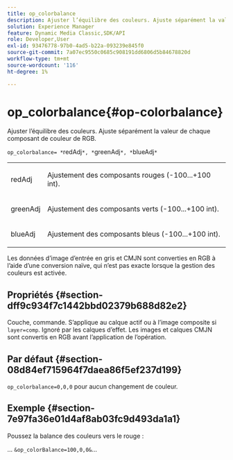 ```yaml
---
title: op_colorbalance
description: Ajuster l’équilibre des couleurs. Ajuste séparément la valeur de chaque composant de couleur de RGB.
solution: Experience Manager
feature: Dynamic Media Classic,SDK/API
role: Developer,User
exl-id: 93476778-97b0-4ad5-b22a-093239e845f0
source-git-commit: 7a07ec9550c0685c908191dd6806d5b84678820d
workflow-type: tm+mt
source-wordcount: '116'
ht-degree: 1%

---
```


# op_colorbalance{#op-colorbalance}

Ajuster l’équilibre des couleurs. Ajuste séparément la valeur de chaque composant de couleur de RGB.

`op_colorbalance= *`redAdj`*, *`greenAdj`*, *`blueAdj`*`

<table id="simpletable_BBDAA6FE9A0E48E3BD8304BDED776713"> 
 <tr class="strow"> 
  <td class="stentry"> <p><span class="varname"> redAdj</span> </p></td> 
  <td class="stentry"> <p>Ajustement des composants rouges (-100...+100 int). </p></td> 
 </tr> 
 <tr class="strow"> 
  <td class="stentry"> <p><span class="varname"> greenAdj</span> </p></td> 
  <td class="stentry"> <p>Ajustement des composants verts (-100...+100 int). </p></td> 
 </tr> 
 <tr class="strow"> 
  <td class="stentry"> <p><span class="varname"> blueAdj</span> </p></td> 
  <td class="stentry"> <p>Ajustement des composants bleus (-100...+100 int). </p></td> 
 </tr> 
</table>

Les données d’image d’entrée en gris et CMJN sont converties en RGB à l’aide d’une conversion naïve, qui n’est pas exacte lorsque la gestion des couleurs est activée.

## Propriétés {#section-dff9c934f7c1442bbd02379b688d82e2}

Couche, commande. S’applique au calque actif ou à l’image composite si `layer=comp`. Ignoré par les calques d’effet. Les images et calques CMJN sont convertis en RGB avant l’application de l’opération.

## Par défaut {#section-08d84ef715964f7daea86f5ef237d199}

`op_colorbalance=0,0,0` pour aucun changement de couleur.

## Exemple {#section-7e97fa36e01d4af8ab03fc9d493da1a1}

Poussez la balance des couleurs vers le rouge :

... `&op_colorBalance=100,0,0&`...
